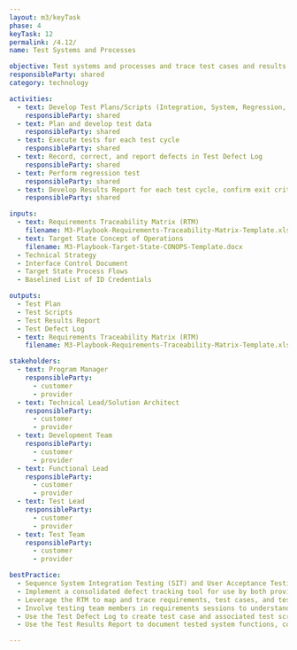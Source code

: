 ```yaml
---
layout: m3/keyTask
phase: 4
keyTask: 12
permalink: /4.12/
name: Test Systems and Processes

objective: Test systems and processes and trace test cases and results in the Requirements Traceability Matrix (RTM).
responsibleParty: shared
category: technology

activities:
  - text: Develop Test Plans/Scripts (Integration, System, Regression, Performance/Stress, UAT, 508, Smoke)
    responsibleParty: shared
  - text: Plan and develop test data
    responsibleParty: shared
  - text: Execute tests for each test cycle
    responsibleParty: shared
  - text: Record, correct, and report defects in Test Defect Log
    responsibleParty: shared
  - text: Perform regression test
    responsibleParty: shared
  - text: Develop Results Report for each test cycle, confirm exit criteria met, document results
    responsibleParty: shared

inputs:
  - text: Requirements Traceability Matrix (RTM)
    filename: M3-Playbook-Requirements-Traceability-Matrix-Template.xlsx
  - text: Target State Concept of Operations
    filename: M3-Playbook-Target-State-CONOPS-Template.docx
  - Technical Strategy
  - Interface Control Document
  - Target State Process Flows
  - Baselined List of ID Credentials

outputs:
  - Test Plan
  - Test Scripts
  - Test Results Report
  - Test Defect Log
  - text: Requirements Traceability Matrix (RTM)
    filename: M3-Playbook-Requirements-Traceability-Matrix-Template.xlsx

stakeholders:
  - text: Program Manager
    responsibleParty:
      - customer
      - provider
  - text: Technical Lead/Solution Architect
    responsibleParty:
      - customer
      - provider
  - text: Development Team
    responsibleParty:
      - customer
      - provider
  - text: Functional Lead
    responsibleParty:
      - customer
      - provider
  - text: Test Lead
    responsibleParty:
      - customer
      - provider
  - text: Test Team
    responsibleParty:
      - customer
      - provider

bestPractice:
  - Sequence System Integration Testing (SIT) and User Acceptance Testing (UAT) testing with mock conversions to be able to test with quality data to validate both system functionality and reports/data
  - Implement a consolidated defect tracking tool for use by both provider and customer during test planning; agree upon implementation tools (like requirements management and defect tracking tools) in the Provider Agreement
  - Leverage the RTM to map and trace requirements, test cases, and test scripts
  - Involve testing team members in requirements sessions to understand requirements better
  - Use the Test Defect Log to create test case and associated test scripts for each requirement, and define tester and test acceptance criteria. Log, track, and assign ownership for resolution of test issues to address outstanding items
  - Use the Test Results Report to document tested system functions, completed test case percentages, and a mapped user story and test issue list including resolved and outstanding defects. Determine test acceptance and readiness of system for next steps

---
```

